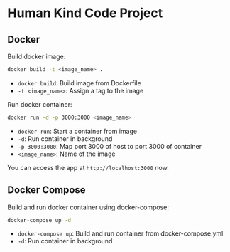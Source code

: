 # Human Kind Code Project

## Docker

Build docker image:

```bash
docker build -t <image_name> .
```

- `docker build`: Build image from Dockerfile
- `-t <image_name>`: Assign a tag to the image

Run docker container:

```bash
docker run -d -p 3000:3000 <image_name>

```

- `docker run`: Start a container from image
- `-d`: Run container in background
- `-p 3000:3000`: Map port 3000 of host to port 3000 of container
- `<image_name>`: Name of the image

You can access the app at `http://localhost:3000` now.

## Docker Compose

Build and run docker container using docker-compose:

```bash
docker-compose up -d
```

- `docker-compose up`: Build and run container from docker-compose.yml
- `-d`: Run container in background
